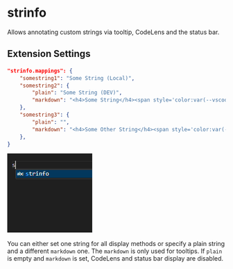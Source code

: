 # strinfo

Allows annotating custom strings via tooltip, CodeLens and the status bar.

## Extension Settings

```json
"strinfo.mappings": {
    "somestring1": "Some String (Local)",
    "somestring2": {
        "plain": "Some String (DEV)",
        "markdown": "<h4>Some String</h4><span style='color:var(--vscode-charts-green);'>DEV</span>",
    },
    "somestring3": {
        "plain": "",
        "markdown": "<h4>Some Other String</h4><span style='color:var(--vscode-charts-red);'>PROD</span>",
    },
}
```

![Demo](https://raw.githubusercontent.com/sollniss/strinfo/main/demo.gif)

You can either set one string for all display methods or specify a plain string and a different `markdown` one.
The `markdown` is only used for tooltips. If `plain` is empty and `markdown` is set, CodeLens and status bar display are disabled.